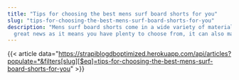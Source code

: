 ```yaml
---
title: "Tips for choosing the best mens surf board shorts for you"
slug: "tips-for-choosing-the-best-mens-surf-board-shorts-for-you"
description: "Mens surf board shorts come in a wide variety of materials and styles. While this is
  great news as it means you have plenty to choose from, it can also make the choices so much more overwhelming."
---
```


{{< article data="https://strapiblogdboptimized.herokuapp.com/api/articles?populate=*&filters[slug][$eq]=tips-for-choosing-the-best-mens-surf-board-shorts-for-you" >}}
